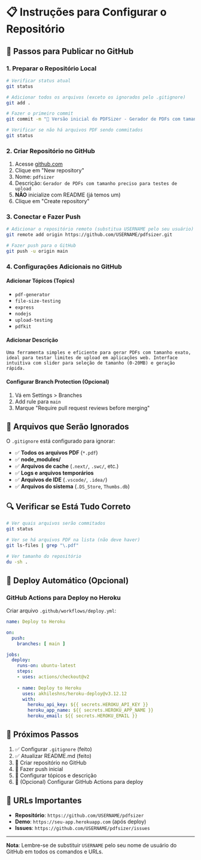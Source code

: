 # 📋 Instruções para Configurar o Repositório

## 🚀 Passos para Publicar no GitHub

### 1. Preparar o Repositório Local

```bash
# Verificar status atual
git status

# Adicionar todos os arquivos (exceto os ignorados pelo .gitignore)
git add .

# Fazer o primeiro commit
git commit -m "🎉 Versão inicial do PDFSizer - Gerador de PDFs com tamanho preciso"

# Verificar se não há arquivos PDF sendo commitados
git status
```

### 2. Criar Repositório no GitHub

1. Acesse [github.com](https://github.com)
2. Clique em "New repository"
3. Nome: `pdfsizer`
4. Descrição: `Gerador de PDFs com tamanho preciso para testes de upload`
5. **NÃO** inicialize com README (já temos um)
6. Clique em "Create repository"

### 3. Conectar e Fazer Push

```bash
# Adicionar o repositório remoto (substitua USERNAME pelo seu usuário)
git remote add origin https://github.com/USERNAME/pdfsizer.git

# Fazer push para o GitHub
git push -u origin main
```

### 4. Configurações Adicionais no GitHub

#### Adicionar Tópicos (Topics)
- `pdf-generator`
- `file-size-testing`
- `express`
- `nodejs`
- `upload-testing`
- `pdfkit`

#### Adicionar Descrição
```
Uma ferramenta simples e eficiente para gerar PDFs com tamanho exato, ideal para testar limites de upload em aplicações web. Interface intuitiva com slider para seleção de tamanho (0-20MB) e geração rápida.
```

#### Configurar Branch Protection (Opcional)
1. Vá em Settings > Branches
2. Add rule para `main`
3. Marque "Require pull request reviews before merging"

## 📁 Arquivos que Serão Ignorados

O `.gitignore` está configurado para ignorar:

- ✅ **Todos os arquivos PDF** (`*.pdf`)
- ✅ **node_modules/**
- ✅ **Arquivos de cache** (`.next/`, `.swc/`, etc.)
- ✅ **Logs e arquivos temporários**
- ✅ **Arquivos de IDE** (`.vscode/`, `.idea/`)
- ✅ **Arquivos do sistema** (`.DS_Store`, `Thumbs.db`)

## 🔍 Verificar se Está Tudo Correto

```bash
# Ver quais arquivos serão commitados
git status

# Ver se há arquivos PDF na lista (não deve haver)
git ls-files | grep "\.pdf"

# Ver tamanho do repositório
du -sh .
```

## 🚀 Deploy Automático (Opcional)

### GitHub Actions para Deploy no Heroku

Criar arquivo `.github/workflows/deploy.yml`:

```yaml
name: Deploy to Heroku

on:
  push:
    branches: [ main ]

jobs:
  deploy:
    runs-on: ubuntu-latest
    steps:
    - uses: actions/checkout@v2
    
    - name: Deploy to Heroku
      uses: akhileshns/heroku-deploy@v3.12.12
      with:
        heroku_api_key: ${{ secrets.HEROKU_API_KEY }}
        heroku_app_name: ${{ secrets.HEROKU_APP_NAME }}
        heroku_email: ${{ secrets.HEROKU_EMAIL }}
```

## 📝 Próximos Passos

1. ✅ Configurar `.gitignore` (feito)
2. ✅ Atualizar README.md (feito)
3. 🔄 Criar repositório no GitHub
4. 🔄 Fazer push inicial
5. 🔄 Configurar tópicos e descrição
6. 🔄 (Opcional) Configurar GitHub Actions para deploy

## 🎯 URLs Importantes

- **Repositório**: `https://github.com/USERNAME/pdfsizer`
- **Demo**: `https://seu-app.herokuapp.com` (após deploy)
- **Issues**: `https://github.com/USERNAME/pdfsizer/issues`

---

**Nota**: Lembre-se de substituir `USERNAME` pelo seu nome de usuário do GitHub em todos os comandos e URLs. 